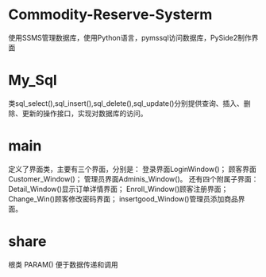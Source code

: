 # Commodity-Reserve-Systerm
使用SSMS管理数据库，使用Python语言，pymssql访问数据库，PySide2制作界面

# My_Sql
类sql_select(),sql_insert(),sql_delete(),sql_update()分别提供查询、插入、删除、更新的操作接口，实现对数据库的访问。

# main
定义了界面类，主要有三个界面，分别是：
登录界面LoginWindow()；
顾客界面Customer_Window()；
管理员界面Adminis_Window()。
还有四个附属子界面：
Detail_Window()显示订单详情界面；
Enroll_Window()顾客注册界面；
Change_Win()顾客修改密码界面；
insertgood_Window()管理员添加商品界面。
# share
根类 PARAM() 便于数据传递和调用

